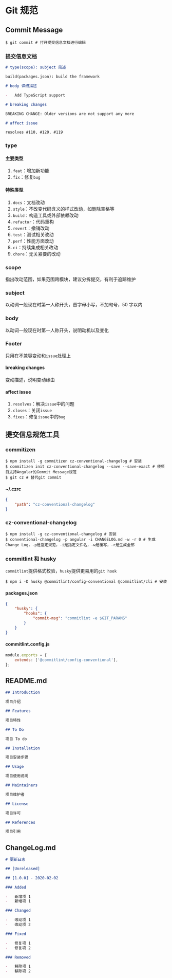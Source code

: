 # Git 规范

## Commit Message

```term
$ git commit # 打开提交信息文档进行编辑
```

### 提交信息文档

```markdown
# type(scope): subject 简述

build(packages.json): build the framework

# body 详细描述

-   Add TypeScript support

# breaking changes

BREAKING CHANGE: Older versions are not support any more

# affect issue

resolves #110, #120, #119
```

### type

#### 主要类型

1. `feat`：增加新功能
2. `fix`：修复`bug`

#### 特殊类型

1. `docs`：文档改动
2. `style`：不改变代码含义的样式改动，如删除空格等
3. `build`：构造工具或外部依赖改动
4. `refactor`：代码重构
5. `revert`：撤销改动
6. `test`：测试相关改动
7. `perf`：性能方面改动
8. `ci`：持续集成相关改动
9. `chore`：无关紧要的改动

### scope

指出改动范围，如果范围跨模块，建议分拆提交，有利于追踪维护

### subject

以动词一般现在时第一人称开头，首字母小写，不加句号，50 字以内

### body

以动词一般现在时第一人称开头，说明动机以及变化

### Footer

只用在不兼容变动和`issue`处理上

#### breaking changes

变动描述，说明变动缘由

#### affect issue

1. `resolves`：解决`issue`中的问题
2. `closes`：关闭`issue`
3. `fixes`：修复`issue`中的`bug`

## 提交信息规范工具

### commitizen

```term
$ npm install -g commitizen cz-conventional-changelog # 安装
$ commitizen init cz-conventional-changelog --save --save-exact # 使项目支持Angular的Gommit Message规范
$ git cz # 替代git commit
```

#### ~/.czrc

```json
{
    "path": "cz-conventional-changelog"
}
```

### cz-conventional-changelog

```term
$ npm install -g cz-conventional-changelog # 安装
$ conventional-changelog -p angular -i CHANGELOG.md -w -r 0 # 生成Change Log，-p是指定规范，-i是指定文件名，-w是覆写，-r是生成全部
```

### commitlint 和 husky

`commitlint`提供格式校验，`husky`提供更易用的`git hook`

```term
$ npm i -D husky @commitlint/config-conventional @commitlint/cli # 安装
```

#### packages.json

```json
{
    "husky": {
        "hooks": {
            "commit-msg": "commitlint -e $GIT_PARAMS"
        }
    }
}
```

#### commitlint.config.js

```js
module.exports = {
    extends: ['@commitlint/config-conventional'],
};
```

## README.md

```markdown
## Introduction

项目介绍

## Features

项目特性

## To Do

项目 To do

## Installation

项目安装步骤

## Usage

项目使用说明

## Maintainers

项目维护者

## License

项目许可

## References

项目引用
```

## ChangeLog.md

```markdown
# 更新日志

## [Unreleased]

## [1.0.0] - 2020-02-02

### Added

-   新增项 1
-   新增项 1

### Changed

-   改动项 1
-   改动项 2

### Fixed

-   修复项 1
-   修复项 2

### Removed

-   移除项 1
-   移除项 2
```
